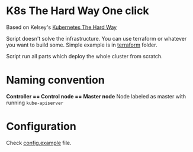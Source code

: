 K8s The Hard Way One click
==========================
Based on Kelsey's [Kubernetes The Hard Way](https://github.com/kelseyhightower/kubernetes-the-hard-way)

Script doesn't solve the infrastructure. You can use terraform or whatever you want to build some. Simple example is in [terraform](/terraform) folder.

Script run all parts which deploy the whole cluster from scratch.

Naming convention
=================
**Controller == Control node == Master node** Node labeled as master with running `kube-apiserver`

Configuration
=============
Check [config.example](/config.example) file.
